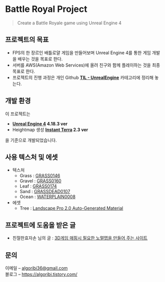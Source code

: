 # Battle Royal Project

> Create a Battle Royale game using Unreal Engine 4

## 프로젝트의 목표

- FPS의 한 장르인 배틀로얄 게임을 만들어보며 Unreal Engine 4를 통한 게임 개발을 배우는 것을 목표로 한다.
- 서버를 AWS(Amazon Web Services)에 올려 친구와 함께 플레이하는 것을 최종 목표로 한다.
- 프로젝트의 진행 과정은 개인 Github **[TIL - UnrealEngine](https://github.com/algoribi/TIL/blob/main/UnrealEngine/BattleRoyal_project/README.md)** 카테고리에 정리해 놓는다.

## 개발 환경

이 프로젝트는

- **[Unreal Engine 4](https://www.unrealengine.com/ko/feed?sessionInvalidated=true) 4.18.3 ver**
- Heightmap 생성 **[Instant Terra](https://www.wysilab.com/) 2.3 ver**

을 기준으로 개발되었습니다.

## 사용 텍스처 및 에셋

- 텍스처
  - Grass : [GRASS0146](https://www.textures.com/download/Grass0146/45087)
  - Gravel : [GRASS0160](https://www.textures.com/download/Grass0160/50519)
  - Leaf : [GRASS0174](https://www.textures.com/download/Grass0174/53307)
  - Sand : [GRASSDEAD0107](https://www.textures.com/download/GrassDead0107/50606)
  - Ocean : [WATERPLAIN0008](https://www.textures.com/download/WaterPlain0008/9434)
- 에셋
  - Tree : [Landscape Pro 2.0 Auto-Generated Material](https://www.unrealengine.com/marketplace/ko/product/landscape-pro-auto-generated-material)

## 프로젝트에 도움을 받은 글

- 친절한효자손 님의 글 : [3D게임 매핑시 필요한 노멀맵을 만들어 주는 사이트](https://rgy0409.tistory.com/503)

## 문의

이메일 – algoribi36@gmail.com<br/>
블로그 – https://algoribi.tistory.com/
